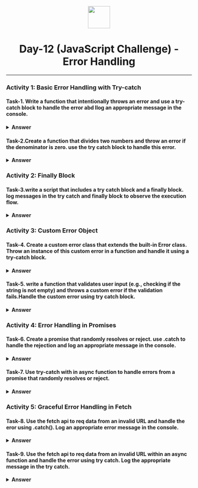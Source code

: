 <div align="center">
  <img height="60" src="https://img.icons8.com/color/344/javascript.png">
  <h1>Day-12 (JavaScript Challenge) - Error Handling</h1>
</div>

---

### Activity 1: Basic Error Handling with Try-catch

#### Task-1. Write a function that intentionally throws an error and use a try-catch block to handle the error abd llog an appropriate message in the console.

<details><summary><b>Answer</b></summary>
<p>

```javascript
function funk() {
  try {
    throw new Error("i am intetional error");
  } catch (error) {
    console.log("error: ", error.message);
  }
}
funk();
```

</p>
</details>

#### Task-2.Create a function that divides two numbers and throw an error if the denominator is zero. use the try catch block to handle this error.

<details><summary><b>Answer</b></summary>
<p>

```javascript
function divider(num1, num2) {
  try {
    if (num2 === 0) throw new Error("can't divide with zero");
    let result = num1 / num2;
    console.log(result);
  } catch (error) {
    console.log("error: ", error.message);
  }
}
divider(10, 0); //output: "error: can't divide with zero"
```

</p>
</details>

### Activity 2: Finally Block

#### Task-3.write a script that includes a try catch block and a finally block. log messages in the try catch and finally block to observe the execution flow.

<details><summary><b>Answer</b></summary>
<p>

```javascript
function executionFlowExample() {
  try {
    console.log("Entering try block");
    // Intentionally throwing an error
    throw new Error("Intentional error thrown");
    console.log("This line will not be executed"); // This line will not be executed
  } catch (error) {
    console.log("Caught an error:", error.message);
  } finally {
    console.log("Entering finally block");
  }
  console.log("Execution continues after try-catch-finally");
}

// Calling the function to see it in action
executionFlowExample();
```

</p>
</details>

### Activity 3: Custom Error Object

#### Task-4. Create a custom error class that extends the built-in Error class. Throw an instance of this custom error in a function and handle it using a try-catch block.

<details><summary><b>Answer</b></summary>
<p>

```javascript
// Define a custom error class that extends the built-in Error class
class CustomError extends Error {
    constructor(message) {
        super(message); // Call the constructor of the parent class (Error)
        this.name = 'CustomError'; // Set the error name to CustomError
    }
}

// Function that throws an instance of the custom error
function throwCustomError() {
    throw new CustomError('This is a custom error');
}

// Function to handle the custom error
function handleCustomError() {
    try {
        console.log('Entering try block');
        // Call the function that throws the custom error
        throwCustomError();
    } catch (error) {
        if (error instanceof CustomError) {
            console.log('Caught a custom error:', error.message);
        } else {
            console.log('Caught an unexpected error:', error);
        }
    } finally {
        console.log('Entering finally block');
    }
    console.log('Execution continues after try-catch-finally');
}

// Calling the function to see it in action
handleCustomError();

```

</p>
</details>

#### Task-5. write a function that validates user input (e.g., checking if the string is not empty) and throws a custom error if the validation fails.Handle the custom error using try catch block.

<details><summary><b>Answer</b></summary>
<p>

```javascript
// Custom error class
class ValidationError extends Error {
    constructor(message) {
        super(message);
        this.name = 'ValidationError';
    }
}

// Function to validate user input
function validateInput(input) {
    if (!input || input.trim() === '') {
        throw new ValidationError('Input cannot be empty');
    }
    console.log('Input is valid');
}

// Function to handle validation
function handleValidation(input) {
    try {
        validateInput(input);
    } catch (error) {
        if (error instanceof ValidationError) {
            console.log('Validation error:', error.message);
        } else {
            console.log('Unexpected error:', error);
        }
    }
}

// Test the function
handleValidation(''); // Validation error: Input cannot be empty
handleValidation('Valid input'); // Input is valid


```

</p>
</details>

### Activity 4: Error Handling in Promises

#### Task-6. Create a promise that randomly resolves or reject. use .catch to handle the rejection and log an appropriate message in the console.

<details><summary><b>Answer</b></summary>
<p>

```javascript
function randomPromise() {
    return new Promise((resolve, reject) => {
        const random = Math.random();
        if (random > 0.5) {
            resolve('Promise resolved successfully!');
        } else {
            reject(new Error('Promise rejected'));
        }
    });
}

randomPromise()
    .then(message => {
        console.log(message);
    })
    .catch(error => {
        console.error('Caught an error:', error.message);
    });


```

</p>
</details>

#### Task-7. Use try-catch with in async function to handle errors from a promise that randomly resolves or reject.

<details><summary><b>Answer</b></summary>
<p>

```javascript
function randomPromise() {
    return new Promise((resolve, reject) => {
        // Randomly resolve or reject the promise
        const shouldResolve = Math.random() > 0.5;
        setTimeout(() => {
            if (shouldResolve) {
                resolve('Promise resolved successfully!');
            } else {
                reject(new Error('Promise rejected.'));
            }
        }, 1000); // 1 second delay for simulation
    });
}

async function handlePromise() {
    try {
        const result = await randomPromise();
        console.log(result);
    } catch (error) {
        console.error('Error:', error.message);
    }
}

handlePromise();

```

</p>
</details>

### Activity 5: Graceful Error Handling in Fetch

#### Task-8. Use the fetch api to req data from an invalid URL and handle the eror using .catch(). Log an appropriate error message in the console.

<details><summary><b>Answer</b></summary>
<p>

```javascript
// Function to fetch data from an invalid URL
function fetchData() {
    fetch('https://invalid-url.example.com/data') // Replace with an invalid URL
        .then(response => {
            // Check if the response is not ok (status code is not 2xx)
            if (!response.ok) {
                throw new Error('Network response was not ok.');
            }
            return response.json();
        })
        .then(data => {
            console.log('Data received:', data);
        })
        .catch(error => {
            console.error('Fetch error:', error.message);
        });
}

// Call the fetchData function
fetchData();

```

</p>
</details>

#### Task-9. Use the fetch api to req data from an invalid URL within an async function and handle the error using try catch. Log the appropriate message in the try catch.

<details><summary><b>Answer</b></summary>
<p>

```javascript
// Function to fetch data from an invalid URL
// Define an async function to fetch data from an invalid URL
async function fetchData() {
    try {
        // Attempt to fetch data from an invalid URL
        const response = await fetch('https://invalid-url.example.com/data');

        // Check if the response was successful
        if (!response.ok) {
            // If the response was not ok, throw an error
            throw new Error('Network response was not ok. Status: ' + response.status);
        }

        // Parse the JSON data from the response
        const data = await response.json();
        console.log('Data received:', data);

    } catch (error) {
        // Handle errors that occurred during the fetch or processing
        console.error('Fetch error:', error.message);
    }
}

// Call the async function to execute the fetch operation
fetchData();


```

</p>
</details>
